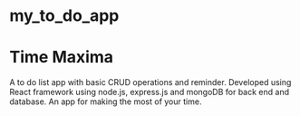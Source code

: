 # my_to_do_app
# Time Maxima
A to do list app with basic CRUD operations and reminder. Developed using React framework using node.js, express.js and mongoDB for back end and database. An app for making the most of your time.
